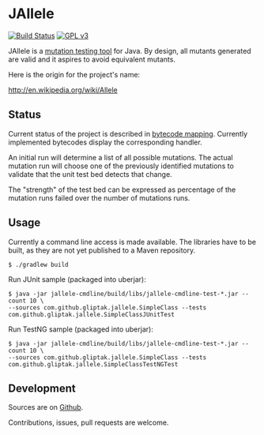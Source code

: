JAllele
==========
[![Build Status](https://travis-ci.org/gliptak/JAllele.svg?branch=master)](https://travis-ci.org/gliptak/JAllele)
[![GPL v3](https://img.shields.io/badge/license-GPL%20v3-blue.svg)](http://www.gnu.org/licenses/gpl.html)

JAllele is a [mutation testing tool](https://en.wikipedia.org/wiki/Mutation_testing) for Java. By design, all
mutants generated are valid and it aspires to avoid equivalent mutants.

Here is the origin for the project's name:

http://en.wikipedia.org/wiki/Allele

Status
--------

Current status of the project is described in [bytecode mapping](bytecodes.html). Currently implemented bytecodes
display the corresponding handler.

An initial run will determine a list of all possible mutations.
The actual mutation run will choose one of the previously identified
mutations to validate that the unit test bed detects that change.

The "strength" of the test bed can be expressed as percentage of
the mutation runs failed over the number of mutations runs.

Usage
--------

Currently a command line access is made available.
The libraries have to be built, as they are not yet published to a Maven repository.
```
$ ./gradlew build
```
Run JUnit sample (packaged into uberjar):
```
$ java -jar jallele-cmdline/build/libs/jallele-cmdline-test-*.jar --count 10 \
--sources com.github.gliptak.jallele.SimpleClass --tests com.github.gliptak.jallele.SimpleClassJUnitTest
```

Run TestNG sample (packaged into uberjar):
```
$ java -jar jallele-cmdline/build/libs/jallele-cmdline-test-*.jar --count 10 \
--sources com.github.gliptak.jallele.SimpleClass --tests com.github.gliptak.jallele.SimpleClassTestNGTest
```

Development
------------
Sources are on [Github](https://github.com/gliptak/JAllele).

Contributions, issues, pull requests are welcome.
